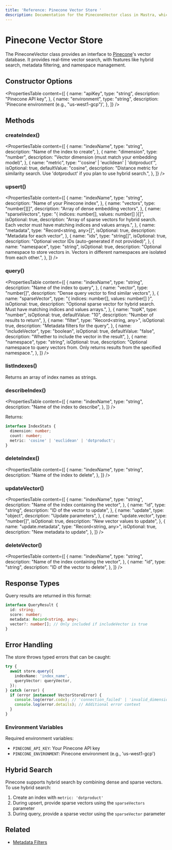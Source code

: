 ```yaml
---
title: 'Reference: Pinecone Vector Store '
description: Documentation for the PineconeVector class in Mastra, which provides an interface to Pinecone's vector database.
---
```


# Pinecone Vector Store

The PineconeVector class provides an interface to [Pinecone](https://www.pinecone.io/)'s vector database.
It provides real-time vector search, with features like hybrid search, metadata filtering, and namespace management.

## Constructor Options

<PropertiesTable
content={[
{
name: "apiKey",
type: "string",
description: "Pinecone API key",
},
{
name: "environment",
type: "string",
description: 'Pinecone environment (e.g., "us-west1-gcp")',
},
]}
/>

## Methods

### createIndex()

<PropertiesTable
content={[
{
name: "indexName",
type: "string",
description: "Name of the index to create",
},
{
name: "dimension",
type: "number",
description: "Vector dimension (must match your embedding model)",
},
{
name: "metric",
type: "'cosine' | 'euclidean' | 'dotproduct'",
isOptional: true,
defaultValue: "cosine",
description:
"Distance metric for similarity search. Use 'dotproduct' if you plan to use hybrid search.",
},
]}
/>

### upsert()

<PropertiesTable
content={[
{
name: "indexName",
type: "string",
description: "Name of your Pinecone index",
},
{
name: "vectors",
type: "number[][]",
description: "Array of dense embedding vectors",
},
{
name: "sparseVectors",
type: "{ indices: number[], values: number[] }[]",
isOptional: true,
description:
"Array of sparse vectors for hybrid search. Each vector must have matching indices and values arrays.",
},
{
name: "metadata",
type: "Record<string, any>[]",
isOptional: true,
description: "Metadata for each vector",
},
{
name: "ids",
type: "string[]",
isOptional: true,
description: "Optional vector IDs (auto-generated if not provided)",
},
{
name: "namespace",
type: "string",
isOptional: true,
description:
"Optional namespace to store vectors in. Vectors in different namespaces are isolated from each other.",
},
]}
/>

### query()

<PropertiesTable
content={[
{
name: "indexName",
type: "string",
description: "Name of the index to query",
},
{
name: "vector",
type: "number[]",
description: "Dense query vector to find similar vectors",
},
{
name: "sparseVector",
type: "{ indices: number[], values: number[] }",
isOptional: true,
description:
"Optional sparse vector for hybrid search. Must have matching indices and values arrays.",
},
{
name: "topK",
type: "number",
isOptional: true,
defaultValue: "10",
description: "Number of results to return",
},
{
name: "filter",
type: "Record<string, any>",
isOptional: true,
description: "Metadata filters for the query",
},
{
name: "includeVector",
type: "boolean",
isOptional: true,
defaultValue: "false",
description: "Whether to include the vector in the result",
},
{
name: "namespace",
type: "string",
isOptional: true,
description:
"Optional namespace to query vectors from. Only returns results from the specified namespace.",
},
]}
/>

### listIndexes()

Returns an array of index names as strings.

### describeIndex()

<PropertiesTable
content={[
{
name: "indexName",
type: "string",
description: "Name of the index to describe",
},
]}
/>

Returns:

```typescript copy
interface IndexStats {
  dimension: number;
  count: number;
  metric: 'cosine' | 'euclidean' | 'dotproduct';
}
```

### deleteIndex()

<PropertiesTable
content={[
{
name: "indexName",
type: "string",
description: "Name of the index to delete",
},
]}
/>

### updateVector()

<PropertiesTable
content={[
{
name: "indexName",
type: "string",
description: "Name of the index containing the vector",
},
{
name: "id",
type: "string",
description: "ID of the vector to update",
},
{
name: "update",
type: "object",
description: "Update parameters",
},
{
name: "update.vector",
type: "number[]",
isOptional: true,
description: "New vector values to update",
},
{
name: "update.metadata",
type: "Record<string, any>",
isOptional: true,
description: "New metadata to update",
},
]}
/>

### deleteVector()

<PropertiesTable
content={[
{
name: "indexName",
type: "string",
description: "Name of the index containing the vector",
},
{
name: "id",
type: "string",
description: "ID of the vector to delete",
},
]}
/>

## Response Types

Query results are returned in this format:

```typescript copy
interface QueryResult {
  id: string;
  score: number;
  metadata: Record<string, any>;
  vector?: number[]; // Only included if includeVector is true
}
```

## Error Handling

The store throws typed errors that can be caught:

```typescript copy
try {
  await store.query({
    indexName: 'index_name',
    queryVector: queryVector,
  });
} catch (error) {
  if (error instanceof VectorStoreError) {
    console.log(error.code); // 'connection_failed' | 'invalid_dimension' | etc
    console.log(error.details); // Additional error context
  }
}
```

### Environment Variables

Required environment variables:

- `PINECONE_API_KEY`: Your Pinecone API key
- `PINECONE_ENVIRONMENT`: Pinecone environment (e.g., 'us-west1-gcp')

## Hybrid Search

Pinecone supports hybrid search by combining dense and sparse vectors. To use hybrid search:

1. Create an index with `metric: 'dotproduct'`
2. During upsert, provide sparse vectors using the `sparseVectors` parameter
3. During query, provide a sparse vector using the `sparseVector` parameter

## Related

- [Metadata Filters](../rag/metadata-filters)
